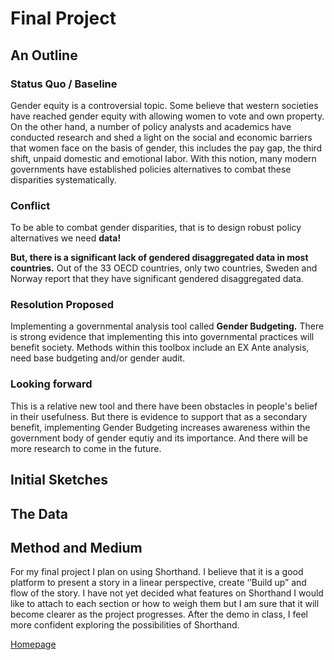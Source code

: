 # Final Project 

<h2> An Outline </h2>

<h3> Status Quo / Baseline </h3>
Gender equity is a controversial topic. Some believe that western societies have reached gender equity with allowing women to vote and own property. On the other hand, a number of policy analysts and academics have conducted research and shed a light on the social and economic barriers that women face on the basis of gender, this includes the pay gap, the third shift, unpaid domestic and emotional labor. With this notion, many modern governments have established policies alternatives to combat these disparities systematically.

<h3> Conflict </h3>
To be able to combat gender disparities, that is to design robust policy alternatives we need <b>data!</b> 

<strong>But, there is a significant lack of gendered disaggregated data in most countries.</strong> 
Out of the 33 OECD countries, only two countries, Sweden and Norway report that they have significant gendered disaggregated data.

<h3> Resolution Proposed </h3>
Implementing a governmental analysis tool called <strong>Gender Budgeting.</strong> There is strong evidence that implementing this into governmental practices will benefit society. Methods within this toolbox include an EX Ante analysis, need base budgeting and/or gender audit. 

<h3> Looking forward </h3>
This is a relative new tool and there have been obstacles in people's belief in their usefulness. But there is evidence to support that as a secondary benefit, implementing Gender Budgeting increases awareness within the government body of gender equtiy and its importance. And there will be more research to come in the future. 

<h2> Initial Sketches </h2>

<h2> The Data </h2>

<h2> Method and Medium </h2>
For my final project I plan on using Shorthand. I believe that it is a good platform to present a story in a linear perspective, create ‘’Build up” and flow of the story. I have not yet decided what features on Shorthand I would like to attach to each section or how to weigh them  but I am sure that it will become clearer as the project progresses. After the demo in class, I feel more confident exploring the possibilities of Shorthand.

[Homepage](https://theodoralistalin.github.io/TSD-Portfolio/)
